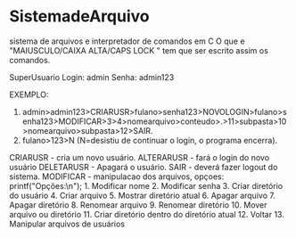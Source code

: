 # SistemadeArquivo
sistema de arquivos e interpretador de comandos em C
O que e "MAIUSCULO/CAIXA ALTA/CAPS LOCK " tem que ser escrito assim os comandos.

SuperUsuario
Login: 
admin
Senha: 
admin123

EXEMPLO:
1) admin>admin123>CRIARUSR>fulano>senha123>NOVOLOGIN>fulano>senha123>MODIFICAR>3>4>nomearquivo>conteudo>.>11>subpasta>10>nomearquivo>subpasta>12>SAIR.
2) fulano>123>N (N=desistiu de continuar o login, o programa encerra).


CRIARUSR - cria um novo usuário.
ALTERARUSR - fará o login do novo usuário
DELETARUSR  - Apagará o usuário.
SAIR - deverá fazer logout do sistema. 
MODIFICAR - manipulacao dos arquivos, opçoes: 
 printf("Opções:\n");
       1. Modificar nome
       2. Modificar senha
       3. Criar diretório do usuário
       4. Criar arquivo
       5. Mostrar diretório atual
       6. Apagar arquivo
       7. Apagar diretório
       8. Renomear arquivo
       9. Renomear diretório
       10. Mover arquivo ou diretório
       11. Criar diretório dentro do diretório atual
       12. Voltar
       13. Manipular arquivos de usuários

  
